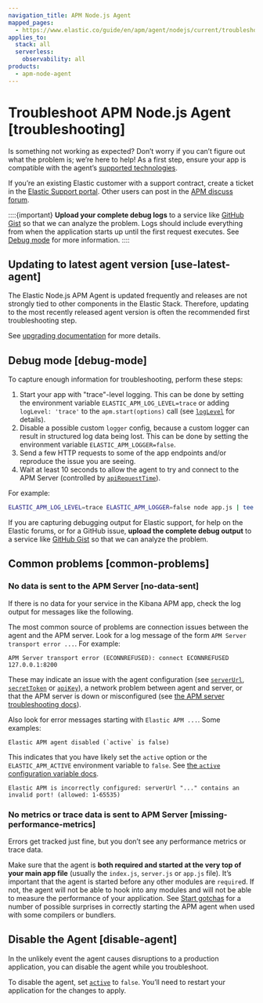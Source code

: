 ```yaml
---
navigation_title: APM Node.js Agent
mapped_pages:
  - https://www.elastic.co/guide/en/apm/agent/nodejs/current/troubleshooting.html
applies_to:
  stack: all
  serverless:
    observability: all
products:
  - apm-node-agent
---
```


# Troubleshoot APM Node.js Agent [troubleshooting]

Is something not working as expected? Don’t worry if you can’t figure out what the problem is; we’re here to help! As a first step, ensure your app is compatible with the agent’s [supported technologies](apm-agent-nodejs://reference/supported-technologies.md).

If you’re an existing Elastic customer with a support contract, create a ticket in the [Elastic Support portal](https://support.elastic.co/customers/s/login/). Other users can post in the [APM discuss forum](https://discuss.elastic.co/c/apm).

::::{important}
**Upload your complete debug logs** to a service like [GitHub Gist](https://gist.github.com) so that we can analyze the problem. Logs should include everything from when the application starts up until the first request executes. See [Debug mode](#debug-mode) for more information.
::::



## Updating to latest agent version [use-latest-agent]

The Elastic Node.js APM Agent is updated frequently and releases are not strongly tied to other components in the Elastic Stack.  Therefore, updating to the most recently released agent version is often the recommended first troubleshooting step.

See [upgrading documentation](apm-agent-nodejs://reference/upgrading.md) for more details.


## Debug mode [debug-mode]

To capture enough information for troubleshooting, perform these steps:

1. Start your app with "trace"-level logging. This can be done by setting the environment variable `ELASTIC_APM_LOG_LEVEL=trace` or adding `logLevel: 'trace'` to the `apm.start(options)` call (see [`logLevel`](apm-agent-nodejs://reference/configuration.md#log-level) for details).
2. Disable a possible custom `logger` config, because a custom logger can result in structured log data being lost. This can be done by setting the environment variable `ELASTIC_APM_LOGGER=false`.
3. Send a few HTTP requests to some of the app endpoints and/or reproduce the issue you are seeing.
4. Wait at least 10 seconds to allow the agent to try and connect to the APM Server (controlled by [`apiRequestTime`](apm-agent-nodejs://reference/configuration.md#api-request-time)).

For example:

```bash
ELASTIC_APM_LOG_LEVEL=trace ELASTIC_APM_LOGGER=false node app.js | tee -a apm-debug.log
```

If you are capturing debugging output for Elastic support, for help on the Elastic forums, or for a GitHub issue, **upload the complete debug output** to a service like [GitHub Gist](https://gist.github.com) so that we can analyze the problem.


## Common problems [common-problems]


### No data is sent to the APM Server [no-data-sent]

If there is no data for your service in the Kibana APM app, check the log output for messages like the following.

The most common source of problems are connection issues between the agent and the APM server. Look for a log message of the form `APM Server transport error ...`. For example:

```text
APM Server transport error (ECONNREFUSED): connect ECONNREFUSED 127.0.0.1:8200
```

These may indicate an issue with the agent configuration (see [`serverUrl`](apm-agent-nodejs://reference/configuration.md#server-url), [`secretToken`](apm-agent-nodejs://reference/configuration.md#secret-token) or [`apiKey`](apm-agent-nodejs://reference/configuration.md#api-key)), a network problem between agent and server, or that the APM server is down or misconfigured (see [the APM server troubleshooting docs](/troubleshoot/observability/apm.md)).

Also look for error messages starting with `Elastic APM ...`. Some examples:

```text
Elastic APM agent disabled (`active` is false)
```

This indicates that you have likely set the `active` option or the `ELASTIC_APM_ACTIVE` environment variable to `false`. See [the `active` configuration variable docs](apm-agent-nodejs://reference/configuration.md#active).

```text
Elastic APM is incorrectly configured: serverUrl "..." contains an invalid port! (allowed: 1-65535)
```


### No metrics or trace data is sent to APM Server [missing-performance-metrics]

Errors get tracked just fine, but you don’t see any performance metrics or trace data.

Make sure that the agent is **both required and started at the very top of your main app file** (usually the `index.js`, `server.js` or `app.js` file). It’s important that the agent is started before any other modules are `require`d.  If not, the agent will not be able to hook into any modules and will not be able to measure the performance of your application. See [Start gotchas](apm-agent-nodejs://reference/starting-agent.md#start-gotchas) for a number of possible surprises in correctly starting the APM agent when used with some compilers or bundlers.


## Disable the Agent [disable-agent]

In the unlikely event the agent causes disruptions to a production application, you can disable the agent while you troubleshoot.

To disable the agent, set [`active`](apm-agent-nodejs://reference/configuration.md#active) to `false`. You’ll need to restart your application for the changes to apply.

